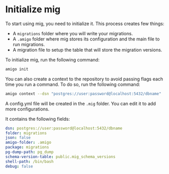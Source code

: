 # Initialize mig

To start using mig, you need to initialize it. This process creates few things:
- A `migrations` folder where you will write your migrations.
- A `.amigo` folder where mig stores its configuration and the main file to run migrations.
- A migration file to setup the table that will store the migration versions.

To initialize mig, run the following command:

```sh
amigo init
```

You can also create a context to the repository to avoid passing flags each time you run a command. To do so, run the following command:

```sh
amigo context --dsn "postgres://user:password@localhost:5432/dbname"
```

A config.yml file will be created in the `.mig` folder. You can edit it to add more configurations.

It contains the following fields:
```yaml
dsn: postgres://user:password@localhost:5432/dbname
folder: migrations
json: false
amigo-folder: .amigo
package: migrations
pg-dump-path: pg_dump
schema-version-table: public.mig_schema_versions
shell-path: /bin/bash
debug: false
```

